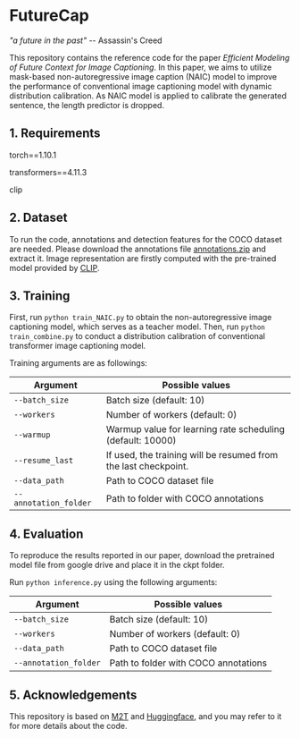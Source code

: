 # FutureCap 

*"a future in the past"* -- Assassin's Creed 

This repository contains the reference code for the paper _Efficient Modeling of Future Context for Image Captioning_. 
In this paper, we aims to utilize mask-based non-autoregressive image caption (NAIC) model to improve the performance of conventional image captioning model with dynamic distribution calibration. 
As NAIC model is applied to calibrate the generated sentence, the length predictor is dropped. 


## 1. Requirements

torch==1.10.1 

transformers==4.11.3 

clip

## 2. Dataset 

To run the code, annotations and detection features for the COCO dataset are needed. Please download the annotations file [annotations.zip](https://drive.google.com/file/d/1i8mqKFKhqvBr8kEp3DbIh9-9UNAfKGmE/view?usp=sharing) and extract it.
Image representation are firstly computed with the pre-trained model provided by [CLIP](https://github.com/openai/CLIP). 

## 3. Training 

First, run  `python train_NAIC.py` to obtain the non-autoregressive image captioning model, which serves as a teacher model. Then, run `python train_combine.py` to conduct a distribution calibration of conventional transformer image captioning model.

Training arguments are as followings:

| Argument | Possible values |
|------|------|
| `--batch_size` | Batch size (default: 10) |
| `--workers` | Number of workers (default: 0) |
| `--warmup` | Warmup value for learning rate scheduling (default: 10000) |
| `--resume_last` | If used, the training will be resumed from the last checkpoint. |
| `--data_path` | Path to COCO dataset file |
| `--annotation_folder` | Path to folder with COCO annotations |


## 4. Evaluation 

To reproduce the results reported in our paper, download the pretrained model file from google drive and place it in the ckpt folder.

Run `python inference.py` using the following arguments:

| Argument | Possible values |
|------|------|
| `--batch_size` | Batch size (default: 10) |
| `--workers` | Number of workers (default: 0) |
| `--data_path` | Path to COCO dataset file |
| `--annotation_folder` | Path to folder with COCO annotations |



## 5. Acknowledgements 

This repository is based on [M2T](https://github.com/aimagelab/meshed-memory-transformer) and [Huggingface](https://github.com/huggingface/transformers), and you may refer to it for more details about the code. 


